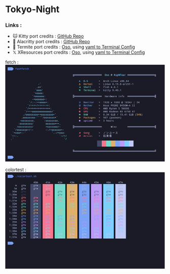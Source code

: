 # Tokyo-Night

### Links :
- 🐱 Kitty port credits : [GitHub Repo](https://github.com/davidmathers/tokyo-night-kitty-theme)
- 🚀 Alacritty port credits : [GitHub Repo](https://github.com/zatchheems/tokyo-night-alacritty-theme)
- 🐜 Termite port credits : [Oso](github.com/KernelOso), using [yaml to Terminal Config](https://github.com/KernelOso/yaml-to-kitty-color-converter)
- 𝕏 XResources port credits : [Oso](github.com/KernelOso), using [yaml to Terminal Config](https://github.com/KernelOso/yaml-to-alacrity-color-converter)

fetch : <br>
![screenshot](./assets/fetch.png)

colortest : <br>
![colortest](./assets/colortest.png)